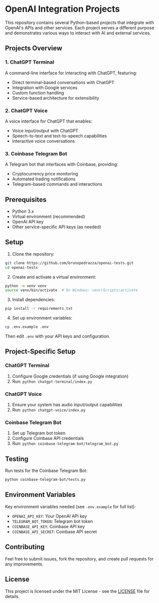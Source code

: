 # OpenAI Integration Projects

This repository contains several Python-based projects that integrate with OpenAI's APIs and other services. Each project serves a different purpose and demonstrates various ways to interact with AI and external services.

## Projects Overview

### 1. ChatGPT Terminal
A command-line interface for interacting with ChatGPT, featuring:
- Direct terminal-based conversations with ChatGPT
- Integration with Google services
- Custom function handling
- Service-based architecture for extensibility

### 2. ChatGPT Voice
A voice interface for ChatGPT that enables:
- Voice input/output with ChatGPT
- Speech-to-text and text-to-speech capabilities
- Interactive voice conversations

### 3. Coinbase Telegram Bot
A Telegram bot that interfaces with Coinbase, providing:
- Cryptocurrency price monitoring
- Automated trading notifications
- Telegram-based commands and interactions

## Prerequisites

- Python 3.x
- Virtual environment (recommended)
- OpenAI API key
- Other service-specific API keys (as needed)

## Setup

1. Clone the repository:
```bash
git clone https://github.com/brunopedrazza/openai-tests.git
cd openai-tests
```

2. Create and activate a virtual environment:
```bash
python -m venv venv
source venv/bin/activate  # On Windows: venv\Scripts\activate
```

3. Install dependencies:
```bash
pip install -r requirements.txt
```

4. Set up environment variables:
```bash
cp .env.example .env
```
Then edit `.env` with your API keys and configuration.

## Project-Specific Setup

### ChatGPT Terminal
1. Configure Google credentials (if using Google integration)
2. Run: `python chatgpt-terminal/index.py`

### ChatGPT Voice
1. Ensure your system has audio input/output capabilities
2. Run: `python chatgpt-voice/index.py`

### Coinbase Telegram Bot
1. Set up Telegram bot token
2. Configure Coinbase API credentials
3. Run: `python coinbase-telegram-bot/telegram_bot.py`

## Testing

Run tests for the Coinbase Telegram Bot:
```bash
python coinbase-telegram-bot/tests.py
```

## Environment Variables

Key environment variables needed (see `.env.example` for full list):
- `OPENAI_API_KEY`: Your OpenAI API key
- `TELEGRAM_BOT_TOKEN`: Telegram bot token
- `COINBASE_API_KEY`: Coinbase API key
- `COINBASE_API_SECRET`: Coinbase API secret

## Contributing

Feel free to submit issues, fork the repository, and create pull requests for any improvements.

## License

This project is licensed under the MIT License - see the [LICENSE](LICENSE) file for details. 